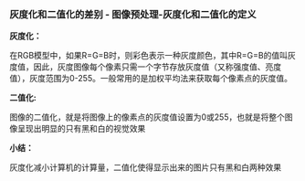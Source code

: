 ### 灰度化和二值化的差别 - 图像预处理-灰度化和二值化的定义
__灰度化：__

在RGB模型中，如果R=G=B时，则彩色表示一种灰度颜色，其中R=G=B的值叫灰度值，因此，灰度图像每个像素只需一个字节存放灰度值（又称强度值、亮度值），灰度范围为0-255。一般常用的是加权平均法来获取每个像素点的灰度值。

__二值化:__

图像的二值化，就是将图像上的像素点的灰度值设置为0或255，也就是将整个图像呈现出明显的只有黑和白的视觉效果

__小结：__

灰度化减小计算机的计算量，二值化使得显示出来的图片只有黑和白两种效果
